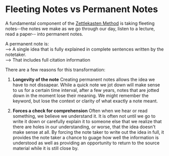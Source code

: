 # Fleeting Notes vs Permanent Notes

A fundamental component of the [Zettlekasten Method](214_ZettlekastenMethod.md) is taking fleeting notes--the notes we make as we go through our day, listen to a lecture, read a paper-- into permanent notes. 

A permanent note is:   
--> A single idea that is fully explained in complete sentences written by the notetaker.   
--> That includes full citation information

There are a few reasons for this transformation:

1. **Longevity of the note** Creating permanent notes allows the idea we have to not dissapear. While a quick note we jot down will make sense to us for a certain time interval, after a few years, notes that are jotted down in the moment lose their meaning. 
We might remember the keyword, but lose the context or clarity of what exactly a note meant. 

2. **Forces a check for comprehension** Often when we hear or read something, we believe we understand it. It is often not until we go to write it down or carefully explain it to someone else that we realize that there are holes in our understanding, or worse, that the idea doesn't make sense at all. 
By forcing the note taker to write out the idea in full, it provides the note taker a chance to guage how well the information is understood as well as providing an opportunity to return to the source material while it is still close by. 
